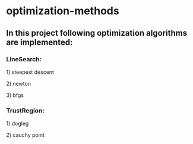 # optimization-methods
<h2>In this project following optimization algorithms are implemented:</h2>
<h3> LineSearch: </h3>
<p>1) steepest descent</p>
<p>2) newton</p>
<p>3) bfgs</p>

<h3> TrustRegion: </h3>
<p>1) dogleg</p>
<p>2) cauchy point</p>
